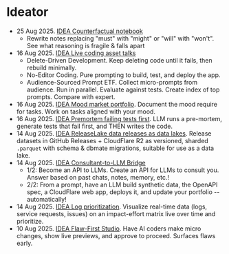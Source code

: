 # Ideator

- 25 Aug 2025. [IDEA Counterfactual notebook](https://chatgpt.com/c/68ac2c57-2578-8331-a50a-7c3a8ba95db0)
  - Rewrite notes replacing "must" with "might" or "will" with "won't". See what reasoning is fragile & falls apart
- 16 Aug 2025. [IDEA Live coding asset talks](https://chatgpt.com/c/68a158ca-1f94-8325-bb7a-9f1d2c409ea8)
  - Delete-Driven Development. Keep deleting code until it fails, then rebuild minimally.
  - No-Editor Coding. Pure prompting to build, test, and deploy the app.
  - Audience-Sourced Prompt ETF. Collect micro-prompts from audience. Run in parallel. Evaluate against tests. Create index of top prompts. Compare with expert.
- 16 Aug 2025. [IDEA Mood market portfolio](https://chatgpt.com/c/68a083b4-675c-8322-93f0-f83ac7f0464b). Document the mood require for tasks. Work on tasks aligned with your mood.
- 16 Aug 2025. [IDEA Premortem failing tests first](https://chatgpt.com/c/68a07ec3-e7bc-832f-a584-433e35cb0b72). LLM runs a pre-mortem, generate tests that fail first, and THEN writes the code.
- 14 Aug 2025. [IDEA ReleaseLake data releases as data lakes](https://chatgpt.com/c/689d7a3b-e1b4-8320-a013-bd78cd67f1b5). Release datasets in GitHub Releases + CloudFlare R2 as versioned, sharded `.parquet` with schema & dbmate migrations, suitable for use as a data lake.
- 14 Aug 2025. [IDEA Consultant-to-LLM Bridge](https://chatgpt.com/c/689d54ce-7598-8327-9754-78e9ce1a3c95)
  - 1/2: Become an API to LLMs. Create an API for LLMs to consult you. Answer based on past chats, notes, memory, etc.!
  - 2/2: From a prompt, have an LLM build synthetic data, the OpenAPI spec, a CloudFlare web app, deploys it, and update your portfolio -- automatically!
- 14 Aug 2025. [IDEA Log prioritization](https://chatgpt.com/c/689c9aed-0e24-8328-b284-ebcfabeb7b47). Visualize real-time data (logs, service requests, issues) on an impact-effort matrix live over time and prioritize.
- 10 Aug 2025. [IDEA Flaw-First Studio](https://chatgpt.com/c/689a0ae0-0994-8333-9db3-b2ceda574255). Have AI coders make micro changes, show live previews, and approve to proceed. Surfaces flaws early.

